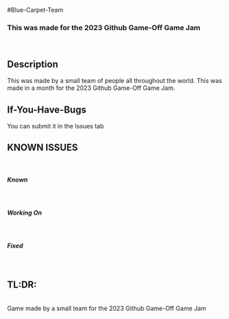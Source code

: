 #Blue-Carpet-Team
### This was made for the 2023 Github Game-Off Game Jam
<br>

## Description
This was made by a small team of people all throughout the world. This was made in a month for the 2023 Github Game-Off Game Jam.
<br>

## If-You-Have-Bugs
You can submit it in the Issues tab
<br>

## KNOWN ISSUES
<br>

##### Known
<br>

##### Working On
<br>

##### Fixed

<br>

## TL:DR:
<br>
Game made by a small team for the 2023 Github Game-Off Game Jam
